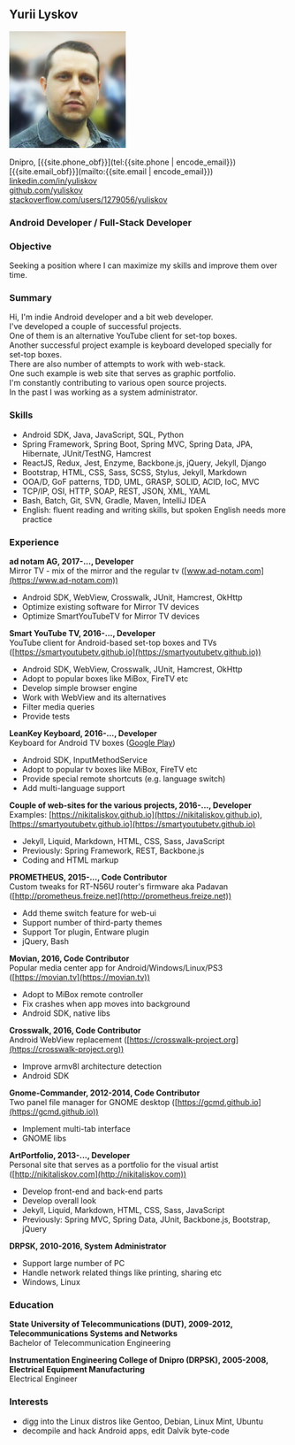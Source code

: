 ## **Yurii Lyskov**

<img id="my-photo" src="/img/my_photo3.jpg"/>

Dnipro, [<span class="obfuscate">{{site.phone_obf}}</span>](tel:{{site.phone | encode_email}})  
[<span class="obfuscate">{{site.email_obf}}</span>](mailto:{{site.email | encode_email}})  
[linkedin.com/in/yuliskov](http://www.linkedin.com/in/yuliskov)  
[github.com/yuliskov](https://github.com/yuliskov)  
[stackoverflow.com/users/1279056/yuliskov](https://stackoverflow.com/users/1279056/yuliskov)  

<div class="clear"></div>

### Android Developer / Full-Stack Developer

### Objective

Seeking a position where I can maximize my skills and improve them over time.

### Summary

Hi, I'm indie Android developer and a bit web developer.  
I've developed a couple of successful projects.  
One of them is an alternative YouTube client for set-top boxes.  
Another successful project example is keyboard developed specially for set-top boxes.  
There are also number of attempts to work with web-stack.  
One such example is web site that serves as graphic portfolio.  
I'm constantly contributing to various open source projects.  
In the past I was working as a system administrator.

### Skills

- Android SDK, Java, JavaScript, SQL, Python
- Spring Framework, Spring Boot, Spring MVC, Spring Data, JPA, Hibernate, JUnit/TestNG, Hamcrest
- ReactJS, Redux, Jest, Enzyme, Backbone.js, jQuery, Jekyll, Django
- Bootstrap, HTML, CSS, Sass, SCSS, Stylus, Jekyll, Markdown
- OOA/D, GoF patterns, TDD, UML, GRASP, SOLID, ACID, IoC, MVC
- TCP/IP, OSI, HTTP, SOAP, REST, JSON, XML, YAML 
- Bash, Batch, Git, SVN, Gradle, Maven, IntelliJ IDEA
- English: fluent reading and writing skills, but spoken English needs more practice

### Experience

**ad notam AG, 2017-..., Developer**  
Mirror TV - mix of the mirror and the regular tv ([www.ad-notam.com](https://www.ad-notam.com))
- Android SDK, WebView, Crosswalk, JUnit, Hamcrest, OkHttp
- Optimize existing software for Mirror TV devices
- Optimize SmartYouTubeTV for Mirror TV devices

**Smart YouTube TV, 2016-..., Developer**  
YouTube client for Android-based set-top boxes and TVs ([https://smartyoutubetv.github.io](https://smartyoutubetv.github.io))
- Android SDK, WebView, Crosswalk, JUnit, Hamcrest, OkHttp
- Adopt to popular boxes like MiBox, FireTV etc
- Develop simple browser engine
- Work with WebView and its alternatives
- Filter media queries
- Provide tests

**LeanKey Keyboard, 2016-..., Developer**  
Keyboard for Android TV boxes ([Google Play](https://play.google.com/store/apps/details?id=org.liskovsoft.androidtv.rukeyboard))
- Android SDK, InputMethodService
- Adopt to popular tv boxes like MiBox, FireTV etc
- Provide special remote shortcuts (e.g. language switch)
- Add multi-language support

**Couple of web-sites for the various projects, 2016-..., Developer**  
Examples: [https://nikitaliskov.github.io](https://nikitaliskov.github.io), [https://smartyoutubetv.github.io](https://smartyoutubetv.github.io)
- Jekyll, Liquid, Markdown, HTML, CSS, Sass, JavaScript
- Previously: Spring Framework, REST, Backbone.js
- Coding and HTML markup

**PROMETHEUS, 2015-..., Code Contributor**  
Custom tweaks for RT-N56U router's firmware aka Padavan ([http://prometheus.freize.net](http://prometheus.freize.net))
- Add theme switch feature for web-ui
- Support number of third-party themes
- Support Tor plugin, Entware plugin
- jQuery, Bash

**Movian, 2016, Code Contributor**  
Popular media center app for Android/Windows/Linux/PS3 ([https://movian.tv](https://movian.tv))
- Adopt to MiBox remote controller
- Fix crashes when app moves into background
- Android SDK, native libs

**Crosswalk, 2016, Code Contributor**  
Android WebView replacement ([https://crosswalk-project.org](https://crosswalk-project.org))
- Improve armv8l architecture detection
- Android SDK

**Gnome-Commander, 2012-2014, Code Contributor**  
Two panel file manager for GNOME desktop ([https://gcmd.github.io](https://gcmd.github.io))  
- Implement multi-tab interface
- GNOME libs

**ArtPortfolio, 2013-..., Developer**  
Personal site that serves as a portfolio for the visual artist ([http://nikitaliskov.com](http://nikitaliskov.com))
- Develop front-end and back-end parts
- Develop overall look
- Jekyll, Liquid, Markdown, HTML, CSS, Sass, JavaScript
- Previously: Spring MVC, Spring Data, JUnit, Backbone.js, Bootstrap, jQuery

**DRPSK, 2010-2016, System Administrator**
- Support large number of PC
- Handle network related things like printing, sharing etc
- Windows, Linux

### Education

**State University of Telecommunications (DUT), 2009-2012, Telecommunications Systems and Networks**  
Bachelor of Telecommunication Engineering

**Instrumentation Engineering College of Dnipro (DRPSK), 2005-2008, Electrical Equipment Manufacturing**  
Electrical Engineer

### Interests

- digg into the Linux distros like Gentoo, Debian, Linux Mint, Ubuntu
- decompile and hack Android apps, edit Dalvik byte-code

